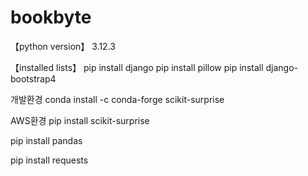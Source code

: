 # bookbyte

【python version】
3.12.3

【installed lists】
pip install django
pip install pillow
pip install django-bootstrap4

개발환경
conda install -c conda-forge scikit-surprise

AWS환경
pip install scikit-surprise

pip install pandas

pip install requests

